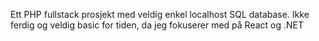 Ett PHP fullstack prosjekt med veldig enkel localhost SQL database. Ikke ferdig og veldig basic for tiden, da jeg fokuserer med på React og .NET
